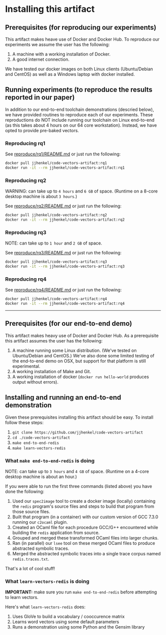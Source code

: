# Installing this artifact

## Prerequisites (for reproducing our experiments)

This artifact makes heave use of Docker and Docker Hub. To reproduce our experiments
we assume the user has the following:

1. A machine with a working installation of Docker.
2. A good internet connection.

We have tested our docker images on both Linux clients (Ubuntu/Debian and CentOS) as well
as a Windows laptop with docker installed.

## Running experiments (to reproduce the results reported in our paper)

In addition to our end-to-end toolchain demonstrations (descried below), we have provided routines to reproduce each of our experiments. These reproductions do NOT include running our toolchain on Linux end-to-end (as this takes about 4 hours on our 64 core workstation). Instead, we have opted to provide pre-baked vectors.

### Reproducing rq1

See [reproduce/rq1/README.md](reproduce/rq1/README.md) or just run the following:

```bash
docker pull jjhenkel/code-vectors-artifact:rq1
docker run -it --rm jjhenkel/code-vectors-artifact:rq1
```

### Reproducing rq2

WARNING: can take up to `4 hours` and `6 GB` of space. (Runtime on a 8-core desktop machine is about `3 hours`.)

See [reproduce/rq2/README.md](reproduce/rq2/README.md) or just run the following:

```bash
docker pull jjhenkel/code-vectors-artifact:rq2
docker run -it --rm jjhenkel/code-vectors-artifact:rq2
```

### Reproducing rq3

NOTE: can take up to `1 hour` and `2 GB` of space.

See [reproduce/rq3/README.md](reproduce/rq3/README.md) or just run the following:

```bash
docker pull jjhenkel/code-vectors-artifact:rq3
docker run -it --rm jjhenkel/code-vectors-artifact:rq3
```

### Reproducing rq4

See [reproduce/rq4/README.md](reproduce/rq4/README.md) or just run the following:

```bash
docker pull jjhenkel/code-vectors-artifact:rq4
docker run -it --rm jjhenkel/code-vectors-artifact:rq4
```

---

## Prerequisites (for our end-to-end demo)

This artifact makes heavy use of Docker and Docker Hub. As a prerequisite this artifact assumes the user has the following:

1. A machine running some Linux distribution. (We've tested on Ubuntu/Debian and CentOS.) We've also done some limited testing of the end-to-end demo on OSX, but support for that platform is still experimental.
2. A working installation of Make and Git.
3. A working installation of docker (`docker run hello-world` produces output without errors).

## Installing and running an end-to-end demonstration

Given these prerequisites installing this artifact should be easy. To install follow these steps:

1. `git clone https://github.com/jjhenkel/code-vectors-artifact`
2. `cd ./code-vectors-artifact`
3. `make end-to-end-redis`
4. `make learn-vectors-redis`

### What `make end-to-end-redis` is doing

NOTE: can take up to `3 hours` and `4 GB` of space. (Runtime on a 4-core desktop machine is about an hour.)

If you were able to run the first three commands (listed above) you have done the following:

1. Used our `spec2image` tool to create a docker image (locally) containing the `redis` program's source files and steps to build that program from those source files.
2. Built that program (in a container) with our custom version of GCC 7.3.0 running our `c2ocaml` plugin.
3. Created an OCaml file for each procedure GCC/G++ encountered while building the `redis` application from source.
4. Grouped and merged these transformed OCaml files into larger chunks.
5. Ran (in parallel) our `lsee` tool on these merged OCaml files to produce abstracted symbolic traces.
6. Merged the abstracted symbolic traces into a single trace corpus named `redis.traces.txt`.

That's a lot of cool stuff!

### What `learn-vectors-redis` is doing

**IMPORTANT:** make sure you run `make end-to-end-redis` before attempting to learn vectors.

Here's what `learn-vectors-redis` does:

1. Uses GloVe to build a vocabulary / cooccurence matrix 
2. Learns word vectors using some default parameters
3. Runs a demonstration using some Python and the Gensim library

